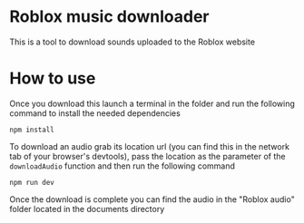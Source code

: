 # Roblox music downloader

This is a tool to download sounds uploaded to the Roblox website

# How to use

Once you download this launch a terminal in the folder and run the following command to install the needed dependencies

```
npm install
```

To download an audio grab its location url (you can find this in the network tab of your browser's devtools), pass the location as the parameter of the `downloadAudio` function and then run the following command

```
npm run dev
```

Once the download is complete you can find the audio in the "Roblox audio" folder located in the documents directory